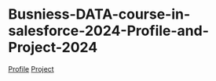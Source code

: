 # Busniess-DATA-course-in-salesforce-2024-Profile-and-Project-2024
[Profile](https://www.salesforce.com/trailblazer/b0eaydqg0shmdlwcmo)
[Project](https://www.canva.com/design/DAGTixvZj1I/sMhumihDHyHiEApiXLOUwQ/edit)
